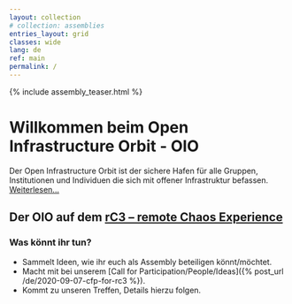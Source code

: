 ```yaml
---
layout: collection
# collection: assemblies
entries_layout: grid
classes: wide
lang: de
ref: main
permalink: /
---
```

{% include assembly_teaser.html %}


Willkommen beim Open Infrastructure Orbit - OIO
=========================================

Der Open Infrastructure Orbit ist der sichere Hafen für alle Gruppen, Institutionen und Individuen die sich mit offener Infrastruktur befassen. [Weiterlesen...](/about)

Der OIO auf dem [rC3 – remote Chaos Experience](https://events.ccc.de/2020/09/04/rc3-remote-chaos-experience/)
---------

### Was könnt ihr tun?

* Sammelt Ideen, wie ihr euch als Assembly beteiligen könnt/möchtet.
* Macht mit bei unserem [Call for Participation/People/Ideas]({% post_url /de/2020-09-07-cfp-for-rc3 %}).
* Kommt zu unseren Treffen, Details hierzu folgen.


<!--Diese Communities sind Teil unseres Orbits:
--------
-->
